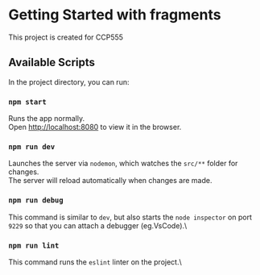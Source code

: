 # Getting Started with fragments

This project is created for CCP555

## Available Scripts

In the project directory, you can run:

### `npm start`

Runs the app normally.\
Open [http://localhost:8080](http://localhost:8080) to view it in the browser.

### `npm run dev`

Launches the server via `nodemon`, which watches the `src/**` folder for changes.\
The server will reload automatically when changes are made.

### `npm run debug`

This command is similar to `dev`, but also starts the `node inspector` on port `9229` so that you can attach a debugger (eg.VsCode).\

### `npm run lint`

This command runs the `eslint` linter on the project.\
